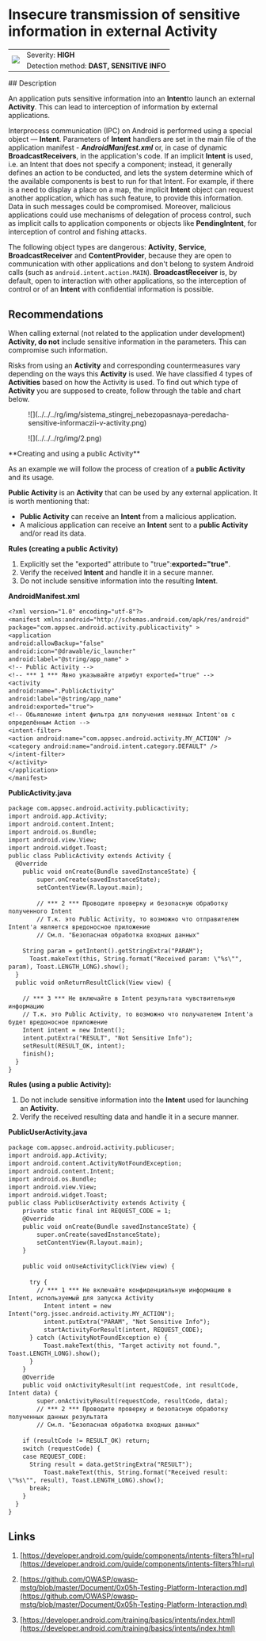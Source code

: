 # Insecure transmission of sensitive information in external Activity

<table class='noborder'>
    <colgroup>
      <col/>
      <col/>
    </colgroup>
    <tbody>
      <tr>
        <td rowspan="2"><img src="../../../img/defekt_vysokij.png"/></td>
        <td>Severity:<strong> HIGH</strong></td>
      </tr>
      <tr>
        <td>Detection method:<strong> DAST, SENSITIVE INFO</strong></td>
      </tr>
    </tbody>
</table>
## Description

An application puts sensitive information into an **Intent**to launch an external **Activity**. This can lead to interception of information by external applications.

Interprocess communication (IPC) on Android is performed using a special object — **Intent**. Parameters of **Intent** handlers are set in the main file of the application manifest - ***AndroidManifest.xml*** or, in case of dynamic **BroadcastReceivers**, in the application's code. If an implicit **Intent** is used, i.e. an Intent that does not specify a component; instead, it generally defines an action to be conducted, and lets the system determine which of the available components is best to run for that Intent. For example, if there is a need to display a place on a map, the implicit **Intent** object can request another application, which has such feature, to provide this information. Data in such messages could be compromised. Moreover, malicious applications could use mechanisms of delegation of process control, such as implicit calls to application components or objects like **PendingIntent**, for interception of control and fishing attacks.

The following object types are dangerous: **Activity**, **Service**, **BroadcastReceiver** and **ContentProvider**, because they are open to communication with other applications and don't belong to system Android calls (such as `android.intent.action.MAIN`). **BroadcastReceiver** is, by default, open to interaction with other applications, so the interception of control or of an **Intent** with confidential information is possible.

## Recommendations

When calling external (not related to the application under development) **Activity, do not** include sensitive information in the parameters. This can compromise such information.

Risks from using an **Activity** and corresponding countermeasures vary depending on the ways this **Activity** is used. We have classified 4 types of **Activities** based on how the Activity is used. To find out which type of **Activity** you are supposed to create, follow through the table and chart below.

<figure markdown>
![](../../../rg/img/sistema_stingrej_nebezopasnaya-peredacha-sensitive-informaczii-v-activity.png)
</figure>
<figure markdown>
![](../../../rg/img/2.png)
</figure>
**Creating and using a public Activity**

As an example we will follow the process of creation of a **public Activity** and its usage.

**Public Activity** is an **Activity** that can be used by any external application. It is worth mentioning that:

* **Public Activity** can receive an **Intent** from a malicious application.
* A malicious application can receive an **Intent** sent to a **public Activity** and/or read its data.

**Rules (creating a public Activity)**

1. Explicitly set the "exported" attribute to "true":**exported="true"**.
2. Verify the received **Intent** and handle it in a secure manner.
3. Do not include sensitive information into the resulting **Intent**.

**AndroidManifest.xml**

    <?xml version="1.0" encoding="utf-8"?>
    <manifest xmlns:android="http://schemas.android.com/apk/res/android"
    package="com.appsec.android.activity.publicactivity" >
    <application
    android:allowBackup="false"
    android:icon="@drawable/ic_launcher"
    android:label="@string/app_name" >
    <!-- Public Activity -->
    <!-- *** 1 *** Явно указывайте атрибут exported="true" -->
    <activity
    android:name=".PublicActivity"
    android:label="@string/app_name"
    android:exported="true">
    <!-- Обьявление intent фильтра для получения неявных Intent'ов с определённым Action -->
    <intent-filter>
    <action android:name="com.appsec.android.activity.MY_ACTION" />
    <category android:name="android.intent.category.DEFAULT" />
    </intent-filter>
    </activity>
    </application>
    </manifest>

**PublicActivity.java**

    package com.appsec.android.activity.publicactivity;
    import android.app.Activity;
    import android.content.Intent;
    import android.os.Bundle;
    import android.view.View;
    import android.widget.Toast;
    public class PublicActivity extends Activity {
      @Override
        public void onCreate(Bundle savedInstanceState) {
            super.onCreate(savedInstanceState);
            setContentView(R.layout.main);
            
            // *** 2 *** Проводите проверку и безопасную обработку полученного Intent
            // Т.к. это Public Activity, то возможно что отправителем Intent'a является вредоносное приложение
            // См.п. "Безопасная обработка входных данных"
        
        String param = getIntent().getStringExtra("PARAM");
          Toast.makeText(this, String.format("Received param: \"%s\"", param), Toast.LENGTH_LONG).show();
      }
      public void onReturnResultClick(View view) {
        
        // *** 3 *** Не включайте в Intent результата чувствительную информацию
        // Т.к. это Public Activity, то возможно что получателем Intent'a будет вредоносное приложение
        Intent intent = new Intent();
        intent.putExtra("RESULT", "Not Sensitive Info");
        setResult(RESULT_OK, intent);
        finish();
      }
    }

**Rules (using a public Activity):**

1. Do not include sensitive information into the **Intent** used for launching an **Activity**.
2. Verify the received resulting data and handle it in a secure manner.

**PublicUserActivity.java**

    package com.appsec.android.activity.publicuser;
    import android.app.Activity;
    import android.content.ActivityNotFoundException;
    import android.content.Intent;
    import android.os.Bundle;
    import android.view.View;
    import android.widget.Toast;
    public class PublicUserActivity extends Activity {
        private static final int REQUEST_CODE = 1;
        @Override
        public void onCreate(Bundle savedInstanceState) {
            super.onCreate(savedInstanceState);
            setContentView(R.layout.main);
        }
        
        public void onUseActivityClick(View view) {
          
          try {
            // *** 1 *** Не включайте конфиденциальную информацию в Intent, используемый для запуска Activity
              Intent intent = new Intent("org.jssec.android.activity.MY_ACTION");
              intent.putExtra("PARAM", "Not Sensitive Info");
              startActivityForResult(intent, REQUEST_CODE);
          } catch (ActivityNotFoundException e) {
              Toast.makeText(this, "Target activity not found.", Toast.LENGTH_LONG).show();
          }
        }
        @Override
        public void onActivityResult(int requestCode, int resultCode, Intent data) {
            super.onActivityResult(requestCode, resultCode, data);
            // *** 2 *** Проводите проверку и безопасную обработку полученных данных результата
            // См.п. "Безопасная обработка входных данных"
            
        if (resultCode != RESULT_OK) return;
        switch (requestCode) {
        case REQUEST_CODE:
          String result = data.getStringExtra("RESULT");
              Toast.makeText(this, String.format("Received result: \"%s\"", result), Toast.LENGTH_LONG).show();
          break;
        }
      }
    }

## Links

1. [https://developer.android.com/guide/components/intents-filters?hl=ru](https://developer.android.com/guide/components/intents-filters?hl=ru)

2. [https://github.com/OWASP/owasp-mstg/blob/master/Document/0x05h-Testing-Platform-Interaction.md](https://github.com/OWASP/owasp-mstg/blob/master/Document/0x05h-Testing-Platform-Interaction.md)

3. [https://developer.android.com/training/basics/intents/index.html](https://developer.android.com/training/basics/intents/index.html)